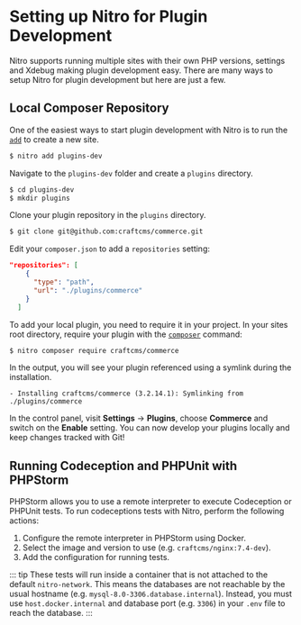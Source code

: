 # Setting up Nitro for Plugin Development

Nitro supports running multiple sites with their own PHP versions, settings and Xdebug making plugin development easy. There are many ways to setup Nitro for plugin development but here are just a few.

## Local Composer Repository

One of the easiest ways to start plugin development with Nitro is to run the [`add`](commands.md#add) to create a new site.

```bash
$ nitro add plugins-dev
```

Navigate to the `plugins-dev` folder and create a `plugins` directory.

```bash
$ cd plugins-dev
$ mkdir plugins
```

Clone your plugin repository in the `plugins` directory.

```bash
$ git clone git@github.com:craftcms/commerce.git
```

Edit your `composer.json` to add a `repositories` setting:

```json
"repositories": [
    {
      "type": "path",
      "url": "./plugins/commerce"
    }
  ]
```

To add your local plugin, you need to require it in your project. In your sites root directory, require your plugin with the [`composer`](commands.md#composer) command:

```bash
$ nitro composer require craftcms/commerce
```

In the output, you will see your plugin referenced using a symlink during the installation.

    - Installing craftcms/commerce (3.2.14.1): Symlinking from ./plugins/commerce

In the control panel, visit **Settings** → **Plugins**, choose **Commerce** and switch on the **Enable** setting. You can now develop your plugins locally and keep changes tracked with Git!

## Running Codeception and PHPUnit with PHPStorm

PHPStorm allows you to use a remote interpreter to execute Codeception or PHPUnit tests. To run codeceptions tests with Nitro, perform the following actions:

1. Configure the remote interpreter in PHPStorm using Docker.
2. Select the image and version to use (e.g. `craftcms/nginx:7.4-dev`).
3. Add the configuration for running tests.

::: tip
These tests will run inside a container that is not attached to the default `nitro-network`. This means the databases are not reachable by the usual hostname (e.g. `mysql-8.0-3306.database.internal`). Instead, you must use `host.docker.internal` and database port (e.g. `3306`) in your `.env` file to reach the database.
:::
